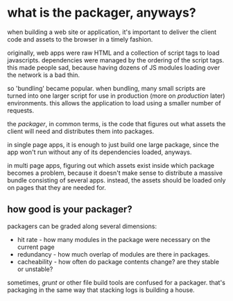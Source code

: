 what is the packager, anyways?
==============================

when building a web site or application, it's important to deliver the client code
and assets to the browser in a timely fashion. 

originally, web apps were raw HTML and a collection of script tags to load
javascripts.  dependencies were managed by the ordering of the script tags.
this made people sad, because having dozens of JS modules loading over the
network is a bad thin.

so 'bundling' became popular. when bundling, many small scripts are turned into
one larger script for use in production (more on *production* later)
environments. this allows the application to load using a smaller number of
requests.

the *packager*, in common terms, is the code that figures out what assets the
client will need and distributes them into packages.

in single page apps, it is enough to just build one large package, since the
app won't run without any of its dependencies loaded, anyways.

in multi page apps, figuring out which assets exist inside which package
becomes a problem, because it doesn't make sense to distribute a massive bundle
consisting of several apps. instead, the assets should be loaded only on pages
that they are needed for. 

how good is your packager?
--------------------------

packagers can be graded along several dimensions:

* hit rate - how many modules in the package were necessary on the current page
* redundancy - how much overlap of modules are there in packages.
* cacheability - how often do package contents change? are they stable or unstable?

sometimes, *grunt* or other file build tools are confused for a packager.
that's packaging in the same way that stacking logs is building a house.
